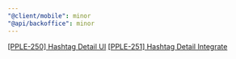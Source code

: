 ```yaml
---
"@client/mobile": minor
"@api/backoffice": minor
---
```


[[PPLE-250] Hashtag Detail UI](https://linear.app/snts/issue/PPLE-250/hashtag-detail-ui)
[[PPLE-251] Hashtag Detail Integrate](https://linear.app/snts/issue/PPLE-251/hashtag-detail-integrate)
